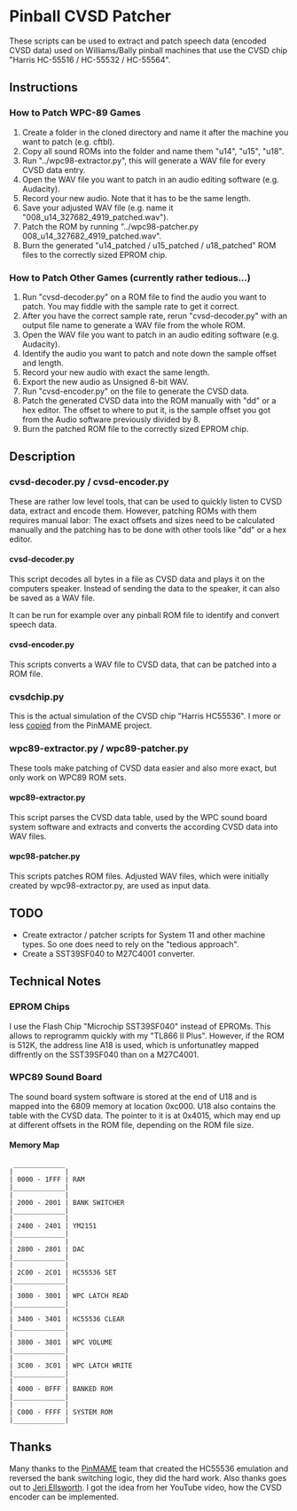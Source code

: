# Pinball CVSD Patcher

These scripts can be used to extract and patch speech data (encoded CVSD data) used on Williams/Bally pinball machines that use the CVSD chip "Harris HC-55516 / HC-55532 / HC-55564".

## Instructions
### How to Patch WPC-89 Games
1. Create a folder in the cloned directory and name it after the machine you want to patch (e.g. cftbl).
2. Copy all sound ROMs into the folder and name them "u14", "u15", "u18".
3. Run "../wpc98-extractor.py", this will generate a WAV file for every CVSD data entry.
4. Open the WAV file you want to patch in an audio editing software (e.g. Audacity).
5. Record your new audio. Note that it has to be the same length.
6. Save your adjusted WAV file (e.g. name it "008_u14_327682_4919_patched.wav").
7. Patch the ROM by running "../wpc98-patcher.py 008_u14_327682_4919_patched.wav".
8. Burn the generated "u14_patched / u15_patched / u18_patched" ROM files to the correctly sized EPROM chip.

### How to Patch Other Games (currently rather tedious...)
1. Run "cvsd-decoder.py" on a ROM file to find the audio you want to patch. You may fiddle with the sample rate to get it correct.
2. After you have the correct sample rate, rerun "cvsd-decoder.py" with an output file name to generate a WAV file from the whole ROM.
3. Open the WAV file you want to patch in an audio editing software (e.g. Audacity).
4. Identify the audio you want to patch and note down the sample offset and length.
5. Record your new audio with exact the same length.
6. Export the new audio as Unsigned 8-bit WAV.
7. Run "cvsd-encoder.py" on the file to generate the CVSD data.
8. Patch the generated CVSD data into the ROM manually with "dd" or a hex editor.
   The offset to where to put it, is the sample offset you got from the Audio software previously divided by 8.
9. Burn the patched ROM file to the correctly sized EPROM chip.

## Description
### cvsd-decoder.py / cvsd-encoder.py
These are rather low level tools, that can be used to quickly listen to CVSD data, extract and encode them.
However, patching ROMs with them requires manual labor: The exact offsets and sizes need to be calculated manually
and the patching has to be done with other tools like "dd" or a hex editor.

#### cvsd-decoder.py
This script decodes all bytes in a file as CVSD data and plays it on the computers speaker.
Instead of sending the data to the speaker, it can also be saved as a WAV file.

It can be run for example over any pinball ROM file to identify and convert speech data.

#### cvsd-encoder.py
This scripts converts a WAV file to CVSD data, that can be patched into a ROM file.

### cvsdchip.py
This is the actual simulation of the CVSD chip "Harris HC55536". I more or less [copied](https://github.com/vpinball/pinmame/blob/master/src/sound/hc55516.c) from the PinMAME project.

### wpc89-extractor.py / wpc89-patcher.py
These tools make patching of CVSD data easier and also more exact, but only work on WPC89 ROM sets.

#### wpc89-extractor.py
This script parses the CVSD data table, used by the WPC sound board system software and extracts and converts the according CVSD data into WAV files.

#### wpc98-patcher.py
This scripts patches ROM files. Adjusted WAV files, which were initially created by wpc98-extractor.py, are used as input data.

## TODO
- Create extractor / patcher scripts for System 11 and other machine types. So one does need to rely on the "tedious approach".
- Create a SST39SF040 to M27C4001 converter.

## Technical Notes
### EPROM Chips
I use the Flash Chip "Microchip SST39SF040" instead of EPROMs. This allows to reprogramm quickly with my "TL866 II Plus".
However, if the ROM is 512K, the address line A18 is used, which is unfortunatley mapped diffrently on the SST39SF040 than on a M27C4001.

### WPC89 Sound Board
The sound board system software is stored at the end of U18 and is mapped into the 6809 memory at location 0xc000.
U18 also contains the table with the CVSD data. The pointer to it is at 0x4015, which may end up at different offsets in the ROM file,
depending on the ROM file size.
#### Memory Map
     _____________
    |             |
    | 0000 - 1FFF | RAM
    |_____________|
    |             |
    | 2000 - 2001 | BANK SWITCHER
    |_____________|
    |             |
    | 2400 - 2401 | YM2151
    |_____________|
    |             |
    | 2800 - 2801 | DAC
    |_____________|
    |             |
    | 2C00 - 2C01 | HC55536 SET
    |_____________|
    |             |
    | 3000 - 3001 | WPC LATCH READ
    |_____________|
    |             |
    | 3400 - 3401 | HC55536 CLEAR
    |_____________|
    |             |
    | 3800 - 3801 | WPC VOLUME
    |_____________|
    |             |
    | 3C00 - 3C01 | WPC LATCH WRITE
    |_____________|
    |             |
    | 4000 - BFFF | BANKED ROM
    |_____________|
    |             |
    | C000 - FFFF | SYSTEM ROM
    |_____________|


## Thanks
Many thanks to the [PinMAME](https://github.com/vpinball/pinmame) team that created the HC55536 emulation and reversed the bank switching logic, they did the hard work.
Also thanks goes out to [Jeri Ellsworth](https://www.youtube.com/watch?v=2FRGwuxFDE4). I got the idea from her YouTube video, how the CVSD encoder can be implemented.
